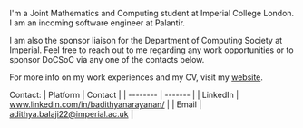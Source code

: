 I'm a Joint Mathematics and Computing student at Imperial College London. I am an incoming software engineer at Palantir.

I am also the sponsor liaison for the Department of Computing Society at Imperial. Feel free to reach out to me regarding any work opportunities or to sponsor DoCSoC via any one of the contacts below.

For more info on my work experiences and my CV, visit my [website](https://adithyab.dev/).

Contact:
| Platform | Contact |
| -------- | ------- |
| LinkedIn | www.linkedin.com/in/badithyanarayanan/ |
| Email | [adithya.balaji22@imperial.ac.uk](mailto:adithya.balaji22@imperial.ac.uk) |

